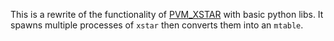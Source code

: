 This is a rewrite of the functionality of [PVM_XSTAR](http://space.mit.edu/cxc/pvm_xstar/) with basic python libs.
It spawns multiple processes of `xstar` then converts them into an `mtable`.

